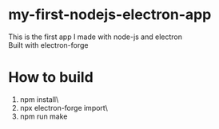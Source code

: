 # my-first-nodejs-electron-app
This is the first app I made with node-js and electron\
Built with electron-forge
# How to build
1. npm install\
2. npx electron-forge import\
3. npm run make